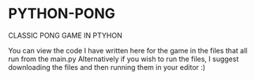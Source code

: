 # PYTHON-PONG
CLASSIC PONG GAME IN PTYHON

You can view the code I have written here for the game in the files that all run from the main.py
Alternatively if you wish to run the files, I suggest downloading the files and then running them in your editor :)

